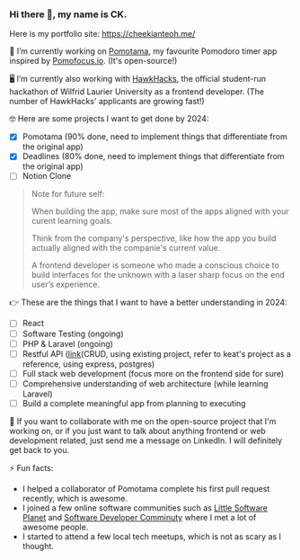### Hi there 👋, my name is CK.

Here is my portfolio site: https://cheekianteoh.me/

🔭 I’m currently working on [Pomotama](https://pomotama.netlify.app/), my favourite Pomodoro timer app inspired by [Pomofocus.io](https://pomofocus.io/). (It's open-source!)

🖥️ I’m currently also working with [HawkHacks](https://hawkhacks.ca/), the official student-run hackathon of Wilfrid Laurier University as a frontend developer. (The number of HawkHacks' applicants are growing fast!)

🤓 Here are some projects I want to get done by 2024:
  - [X] Pomotama (90% done, need to implement things that differentiate from the original app)
  - [X] Deadlines (80% done, need to implement things that differentiate from the original app)
  - [ ] Notion Clone

> Note for future self:
>
> When building the app, make sure most of the apps aligned with your curent learning goals.
> 
> Think from the company's perspective, like how the app you build actually aligned with the companie's current value.
>
> A frontend developer is someone who made a conscious choice to build interfaces for the unknown with a laser sharp focus on the end user’s experience.

👉 These are the things that I want to have a better understanding in 2024:
  - [ ] React
  - [ ] Software Testing (ongoing)
  - [ ] PHP & Laravel (ongoing)
  - [ ] Restful API ([link](https://www.youtube.com/watch?v=b8ZUb_Okxro)(CRUD, using existing project, refer to keat's project as a reference, using express, postgres)
  - [ ] Full stack web development (focus more on the frontend side for sure)
  - [ ] Comprehensive understanding of web architecture (while learning Laravel)
  - [ ] Build a complete meaningful app from planning to executing

💬 If you want to collaborate with me on the open-source project that I'm working on, or if you just want to talk about anything frontend or web development related, just send me a message on LinkedIn. I will definitely get back to you.

⚡ Fun facts:
  - I helped a collaborator of Pomotama complete his first pull request recently, which is awesome.
  - I joined a few online software communities such as [Little Software Planet](https://littlesoftwareplanet.com/) and [Software Developer Comminuty](https://www.skool.com/software-developer-academy) where I met a lot of awesome people.
  - I started to attend a few local tech meetups, which is not as scary as I thought.
